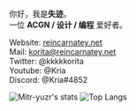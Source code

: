 你好，我是**失迹**。  
一位 **ACGN / 设计 / 编程** 爱好者。

Website: [reincarnatey.net](https://reincarnatey.net)  
Mail: [korita@reincarnatey.net](mailto:korita@reincarnatey.net)  
Twitter: @kkkkkorita  
Youtube: @Kria  
Discord: @Kria#4852  

<!--
**Mitr-yuzr/Mitr-yuzr** is a ✨ _special_ ✨ repository because its `README.md` (this file) appears on your GitHub profile.

Here are some ideas to get you started:

- 🔭 I’m currently working on ...
- 🌱 I’m currently learning ...
- 👯 I’m looking to collaborate on ...
- 🤔 I’m looking for help with ...
- 💬 Ask me about ...
- 📫 How to reach me: ...
- 😄 Pronouns: ...
- ⚡ Fun fact: ...
-->
![Mitr-yuzr's stats](https://github-readme-stats.vercel.app/api?username=Mitr-yuzr&show_icons=true)
![Top Langs](https://github-readme-stats.vercel.app/api/top-langs/?username=Mitr-yuzr&layout=compact)
